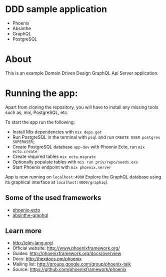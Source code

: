 # DDD sample application
* Phoenix
* Absinthe
* GraphQL
* PostgreSQL

# About
This is an example Domain Driven Design GraphQL Api Server application.

# Running the app:

Apart from cloning the repository, you will have to install any missing tools such as, mix, PostgreSQL, etc.

To start the app run the following:
  * Install Mix dependencies with `mix deps.get`
  * Run PostgreSQL in the terminal with `psql` and run `CREATE USER postgres SUPERUSER;`
  * Create PostgreSQL database `app-dev` with Phoenix Ecto, run `mix ecto.create`
  * Create required tables `mix ecto.migrate`
  * Optionally populate tables with `mix run priv/repo/seeds.exs`
  * Start Phoenix endpoint with `mix phoenix.server`

App is now running on `localhost:4000`
Explore the GraphQL database using its graphical interface at `localhost:4000/graphiql`

## Some of the used frameworks
* [phoenix-ecto](https://github.com/phoenixframework/phoenix_ecto)
* [absinthe-graphql](http://absinthe-graphql.org/guides/plug-phoenix/)

## Learn more
* http://elm-lang.org/
* Official website: http://www.phoenixframework.org/
* Guides: http://phoenixframework.org/docs/overview
* Docs: http://hexdocs.pm/phoenix
* Mailing list: http://groups.google.com/group/phoenix-talk
* Source: https://github.com/phoenixframework/phoenix
